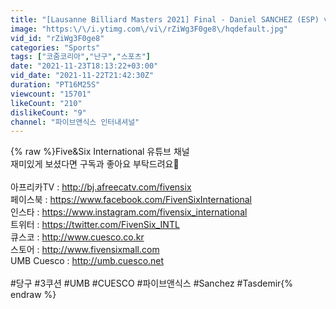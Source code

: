 ```yaml
---
title: "[Lausanne Billiard Masters 2021] Final - Daniel SANCHEZ (ESP) vs Tayfun TASDEMIR (TUR). H\/L"
image: "https:\/\/i.ytimg.com\/vi\/rZiWg3F0ge8\/hqdefault.jpg"
vid_id: "rZiWg3F0ge8"
categories: "Sports"
tags: ["코줌코리아","난구","스포츠"]
date: "2021-11-23T18:13:22+03:00"
vid_date: "2021-11-22T21:42:30Z"
duration: "PT16M25S"
viewcount: "15701"
likeCount: "210"
dislikeCount: "9"
channel: "파이브앤식스 인터내셔널"
---
```

{% raw %}Five&amp;Six International 유튜브 채널<br />재미있게 보셨다면 구독과 좋아요 부탁드려요🤗<br /><br />아프리카TV : <a rel="nofollow" target="blank" href="http://bj.afreecatv.com/fivensix">http://bj.afreecatv.com/fivensix</a><br />페이스북 : <a rel="nofollow" target="blank" href="https://www.facebook.com/FivenSixInternational">https://www.facebook.com/FivenSixInternational</a><br />인스타 : <a rel="nofollow" target="blank" href="https://www.instagram.com/fivensix_international">https://www.instagram.com/fivensix_international</a><br />트위터 : <a rel="nofollow" target="blank" href="https://twitter.com/FivenSix_INTL">https://twitter.com/FivenSix_INTL</a><br />큐스코 : <a rel="nofollow" target="blank" href="http://www.cuesco.co.kr">http://www.cuesco.co.kr</a><br />스토어 : <a rel="nofollow" target="blank" href="http://www.fivensixmall.com">http://www.fivensixmall.com</a><br />UMB Cuesco : <a rel="nofollow" target="blank" href="http://umb.cuesco.net">http://umb.cuesco.net</a><br /><br />#당구 #3쿠션 #UMB #CUESCO #파이브앤식스 #Sanchez #Tasdemir{% endraw %}
